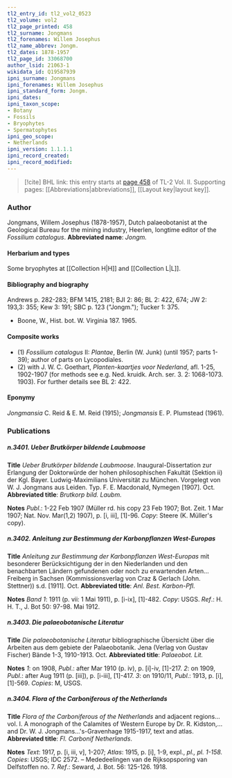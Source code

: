 ```yaml
---
tl2_entry_id: tl2_vol2_0523
tl2_volume: vol2
tl2_page_printed: 458
tl2_surname: Jongmans
tl2_forenames: Willem Josephus
tl2_name_abbrev: Jongm.
tl2_dates: 1878-1957
tl2_page_id: 33068700
author_lsid: 21063-1
wikidata_id: Q19587939
ipni_surname: Jongmans
ipni_forenames: Willem Josephus
ipni_standard_form: Jongm.
ipni_dates: 
ipni_taxon_scope: 
- Botany
- Fossils
- Bryophytes
- Spermatophytes
ipni_geo_scope: 
- Netherlands
ipni_version: 1.1.1.1
ipni_record_created: 
ipni_record_modified:
---
```



> [!cite] BHL link: this entry starts at [page 458](https://www.biodiversitylibrary.org/page/33068700) of TL-2 Vol. II.
> Supporting pages: [[Abbreviations|abbreviations]], [[Layout key|layout key]].

### Author

Jongmans, Willem Josephus (1878-1957), Dutch palaeobotanist at the Geological Bureau for the mining industry, Heerlen, longtime editor of the *Fossilium catalogus*. 
**Abbreviated name**: *Jongm.*

#### Herbarium and types

Some bryophytes at [[Collection H|H]] and [[Collection L|L]].

#### Bibliography and biography

Andrews p. 282-283; BFM 1415, 2181; BJI 2: 86; BL 2: 422, 674; JW 2: 193,3: 355; Kew 3: 191; SBC p. 123 ("Jongm."); Tucker 1: 375.
- Boone, W., Hist. bot. W. Virginia 187. 1965.

#### Composite works

- (1) *Fossilium catalogus* II: *Plantae*, Berlin (W. Junk) (until 1957; parts 1-39); author of parts on Lycopodiales.
- (2) with J. W. C. Goethart, *Planten-kaartjes voor Nederland*, afl. 1-25, 1902-1907 (for methods see e.g. Ned. kruidk. Arch. ser. 3. 2: 1068-1073. 1903). For further details see BL 2: 422.

#### Eponymy

*Jongmansia* C. Reid & E. M. Reid (1915); *Jongmansis* E. P. Plumstead (1961).

### Publications

##### n.3401. Ueber Brutkörper bildende Laubmoose

**Title**
*Ueber Brutkörper bildende Laubmoose*. Inaugural-Dissertation zur Erlangung der Doktorwürde der hohen philosophischen Fakultät (Sektion ii) der Kgl. Bayer. Ludwig-Maximilians Universität zu München. Vorgelegt von W. J. Jongmans aus Leiden. Typ. F. E. Macdonald, Nymegen \[1907\]. Oct.
**Abbreviated title**: *Brutkorp bild. Laubm.*

**Notes**
*Publ*.: 1-22 Feb 1907 (Müller rd. his copy 23 Feb 1907; Bot. Zeit. 1 Mar 1907; Nat. Nov. Mar(1,2) 1907), p. \[i, iii\], \[1\]-96. *Copy*: Steere (K. Müller's copy).

##### n.3402. Anleitung zur Bestimmung der Karbonpflanzen West-Europas

**Title**
*Anleitung zur Bestimmung der Karbonpflanzen West-Europas* mit besonderer Berücksichtigung der in den Niederlanden und den benachbarten Ländern gefundenen oder noch zu erwartenden Arten... Freiberg in Sachsen (Kommissionsverlag von Craz & Gerlach (John. Stettner)) s.d. \[1911\]. Oct.
**Abbreviated title**: *Anl. Best. Karbon-Pfl.*

**Notes**
*Band 1*: 1911 (p. vii: 1 Mai 1911), p. \[i-ix\], \[1\]-482. *Copy*: USGS.
*Ref*.: H. H. T., J. Bot 50: 97-98. Mai 1912.

##### n.3403. Die palaeobotanische Literatur

**Title**
*Die palaeobotanische Literatur* bibliographische Übersicht über die Arbeiten aus dem gebiete der Palaeobotanik. Jena (Verlag von Gustav Fischer) Bände 1-3, 1910-1913. Oct.
**Abbreviated title**: *Palaeobot. Lit.*

**Notes**
*1*: on 1908, *Publ*.: after Mar 1910 (p. iv), p. \[i\]-iv, \[1\]-217.
*2*: on 1909, *Publ*.: after Aug 1911 (p. \[iii\]), p. \[i-iii\], \[1\]-417.
*3*: on 1910/11, *Publ*.: 1913, p. \[i\], \[1\]-569.
*Copies*: M, USGS.

##### n.3404. Flora of the Carboniferous of the Netherlands

**Title**
*Flora of the Carboniferous of the Netherlands* and adjacent regions... vol. I. A monograph of the Calamites of Western Europe by Dr. R. Kidston,... and Dr. W. J. Jongmans...'s-Gravenhage 1915-1917, text and atlas.
**Abbreviated title**: *Fl. Carbonif Netherlands*.

**Notes**
*Text*: 1917, p. \[i, iii, v\], 1-207; *Atlas*: 1915, p. \[i\], 1-9, expl., *pl., pl. 1-158. Copies*: USGS; IDC 2572. – Mededeelingen van de Rijksopsporing van Delfstoffen no. 7.
*Ref*.: Seward, J. Bot. 56: 125-126. 1918.

